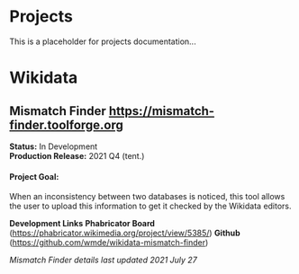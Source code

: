 # Projects

This is a placeholder for projects documentation...

# Wikidata

## **Mismatch Finder** https://mismatch-finder.toolforge.org

**Status:**    In Development       
**Production Release:**  2021 Q4 (tent.)  

#### **Project Goal:**

When an inconsistency between two databases is noticed, this tool allows the user to upload this information to get it checked by the Wikidata editors. 
    

**Development Links**
**Phabricator Board** (https://phabricator.wikimedia.org/project/view/5385/)
**Github** (https://github.com/wmde/wikidata-mismatch-finder) 

_Mismatch Finder details last updated 2021 July 27_
